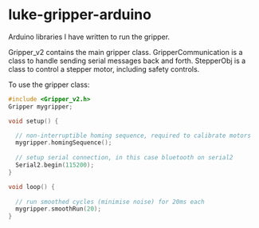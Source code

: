 # luke-gripper-arduino

Arduino libraries I have written to run the gripper.

Gripper_v2 contains the main gripper class. GripperCommunication is a class to handle sending serial messages back and forth. StepperObj is a class to control a stepper motor, including safety controls.

To use the gripper class:

```c++
#include <Gripper_v2.h>
Gripper mygripper;

void setup() {

  // non-interruptible homing sequence, required to calibrate motors
  mygripper.homingSequence();
  
  // setup serial connection, in this case bluetooth on serial2
  Serial2.begin(115200);
}

void loop() {
  
  // run smoothed cycles (minimise noise) for 20ms each
  mygripper.smoothRun(20);
}
```
